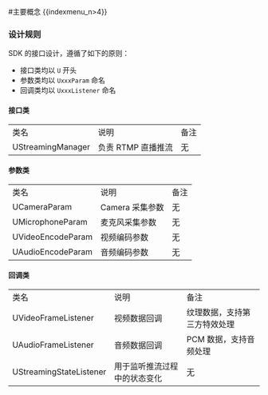#主要概念
{{indexmenu_n>4}}

### 设计规则

SDK 的接口设计，遵循了如下的原则：

- 接口类均以 `U` 开头 
- 参数类均以 `UxxxParam` 命名 
- 回调类均以 `UxxxListener` 命名

#### 接口类

|                   |              |    |
| ----------------- | ------------ | -- |
| 类名                | 说明           | 备注 |
| UStreamingManager | 负责 RTMP 直播推流 | 无  |

#### 参数类

|                   |             |    |
| ----------------- | ----------- | -- |
| 类名                | 说明          | 备注 |
| UCameraParam      | Camera 采集参数 | 无  |
| UMicrophoneParam  | 麦克风采集参数     | 无  |
| UVideoEncodeParam | 视频编码参数      | 无  |
| UAudioEncodeParam | 音频编码参数      | 无  |

#### 回调类

|                         |                |                |
| ----------------------- | -------------- | -------------- |
| 类名                      | 说明             | 备注             |
| UVideoFrameListener     | 视频数据回调         | 纹理数据，支持第三方特效处理 |
| UAudioFrameListener     | 音频数据回调         | PCM 数据，支持音频处理  |
| UStreamingStateListener | 用于监听推流过程中的状态变化 | 无              |
